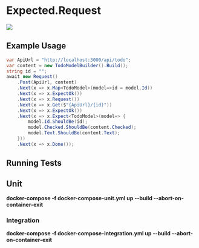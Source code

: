 # Expected.Request

![](https://api.travis-ci.org/wright-development/Expected.Request.svg?branch=master)

## Example Usage

``` csharp
var ApiUrl = "http://localhost:3000/api/todo";
var content = new TodoModelBuilder().Build();
string id = "";
await new Request()
    .Post(ApiUrl, content)
    .Next(x => x.Map<TodoModel>(model=>id = model.Id))
    .Next(x => x.ExpectOk())
    .Next(x => x.Request())
    .Next(x => x.Get($"{ApiUrl}/{id}"))
    .Next(x => x.ExpectOk())
    .Next(x => x.Expect<TodoModel>(model=> {
        model.Id.ShouldBe(id);
        model.Checked.ShouldBe(content.Checked);
        model.Text.ShouldBe(content.Text);
    }))
    .Next(x => x.Done());
```

## Running Tests

## Unit

**docker-compose -f docker-compose-unit.yml up --build --abort-on-container-exit**

### Integration

**docker-compose -f docker-compose-integration.yml up --build --abort-on-container-exit**